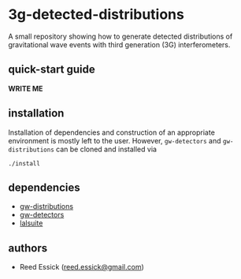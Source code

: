 # 3g-detected-distributions

A small repository showing how to generate detected distributions of gravitational wave events with third generation (3G) interferometers.

## quick-start guide

**WRITE ME**

## installation

Installation of dependencies and construction of an appropriate environment is mostly left to the user.
However, `gw-detectors` and `gw-distributions` can be cloned and installed via

```
./install
```

## dependencies

  * [gw-distributions](https://git.ligo.org/reed.essick/gw-distributions)
  * [gw-detectors](https://git.ligo.org/reed.essick/gw-detectors)
  * [lalsuite](https://wiki.ligo.org/Computing/LALSuiteInstall)

## authors

  * Reed Essick (reed.essick@gmail.com)

